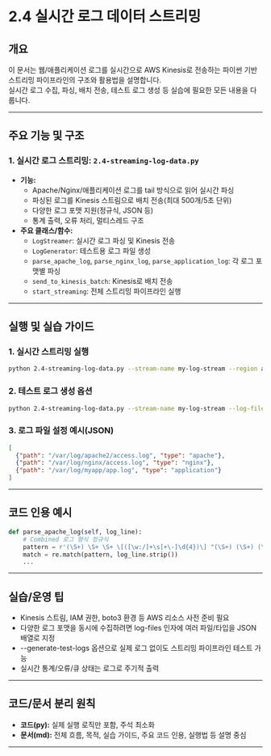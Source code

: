 # 2.4 실시간 로그 데이터 스트리밍

## 개요
이 문서는 웹/애플리케이션 로그를 실시간으로 AWS Kinesis로 전송하는 파이썬 기반 스트리밍 파이프라인의 구조와 활용법을 설명합니다.  
실시간 로그 수집, 파싱, 배치 전송, 테스트 로그 생성 등 실습에 필요한 모든 내용을 다룹니다.

---

## 주요 기능 및 구조

### 1. 실시간 로그 스트리밍: `2.4-streaming-log-data.py`
- **기능:**  
  - Apache/Nginx/애플리케이션 로그를 tail 방식으로 읽어 실시간 파싱
  - 파싱된 로그를 Kinesis 스트림으로 배치 전송(최대 500개/5초 단위)
  - 다양한 로그 포맷 지원(정규식, JSON 등)
  - 통계 출력, 오류 처리, 멀티스레드 구조
- **주요 클래스/함수:**  
  - `LogStreamer`: 실시간 로그 파싱 및 Kinesis 전송
  - `LogGenerator`: 테스트용 로그 파일 생성
  - `parse_apache_log`, `parse_nginx_log`, `parse_application_log`: 각 로그 포맷별 파싱
  - `send_to_kinesis_batch`: Kinesis로 배치 전송
  - `start_streaming`: 전체 스트리밍 파이프라인 실행

---

## 실행 및 실습 가이드

### 1. 실시간 스트리밍 실행
```bash
python 2.4-streaming-log-data.py --stream-name my-log-stream --region ap-northeast-2 --log-files '[{"path":"/var/log/apache2/access.log","type":"apache"}]'
```

### 2. 테스트 로그 생성 옵션
```bash
python 2.4-streaming-log-data.py --stream-name my-log-stream --log-files '[{"path":"./test-access.log","type":"apache"}]' --generate-test-logs
```

### 3. 로그 파일 설정 예시(JSON)
```json
[
  {"path": "/var/log/apache2/access.log", "type": "apache"},
  {"path": "/var/log/nginx/access.log", "type": "nginx"},
  {"path": "/var/log/myapp/app.log", "type": "application"}
]
```

---

## 코드 인용 예시

```python
def parse_apache_log(self, log_line):
    # Combined 로그 형식 정규식
    pattern = r'(\S+) \S+ \S+ \[([\w:/]+\s[+\-]\d{4})\] "(\S+) (\S+) (\S+)" (\d{3}) (\d+|-) "([^"]*)" "([^"]*)"'
    match = re.match(pattern, log_line.strip())
    ...
```

---

## 실습/운영 팁

- Kinesis 스트림, IAM 권한, boto3 환경 등 AWS 리소스 사전 준비 필요
- 다양한 로그 포맷을 동시에 수집하려면 log-files 인자에 여러 파일/타입을 JSON 배열로 지정
- --generate-test-logs 옵션으로 실제 로그 없이도 스트리밍 파이프라인 테스트 가능
- 실시간 통계/오류/큐 상태는 로그로 주기적 출력

---

## 코드/문서 분리 원칙

- **코드(py):** 실제 실행 로직만 포함, 주석 최소화
- **문서(md):** 전체 흐름, 목적, 실습 가이드, 주요 코드 인용, 실행법 등 설명 중심

---
